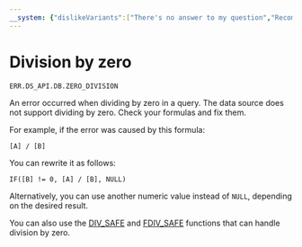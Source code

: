 ```yaml
---
__system: {"dislikeVariants":["There's no answer to my question","Recommendations aren't helpful","Content does not match the title","Other"]}
---
```

# Division by zero

`ERR.DS_API.DB.ZERO_DIVISION`

An error occurred when dividing by zero in a query.
The data source does not support dividing by zero.
Check your formulas and fix them.

For example, if the error was caused by this formula:
```
[A] / [B]
```

You can rewrite it as follows:

```
IF([B] != 0, [A] / [B], NULL)
```

Alternatively, you can use another numeric value instead of `NULL`, depending on the desired result.

You can also use the [DIV_SAFE](../../../datalens/function-ref/DIV_SAFE.md) and [FDIV_SAFE](../../../datalens/function-ref/FDIV_SAFE.md) functions that can handle division by zero.

